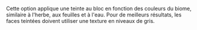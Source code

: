 Cette option applique une teinte au bloc en fonction des couleurs du biome, similaire à l'herbe, aux feuilles et à l'eau.
Pour de meilleurs résultats, les faces teintées doivent utiliser une texture en niveaux de gris.